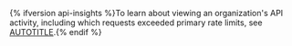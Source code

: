 {% ifversion api-insights %}To learn about viewing an organization's API activity, including which requests exceeded primary rate limits, see [AUTOTITLE](/organizations/managing-programmatic-access-to-your-organization/viewing-api-insights-in-your-organization).{% endif %}

